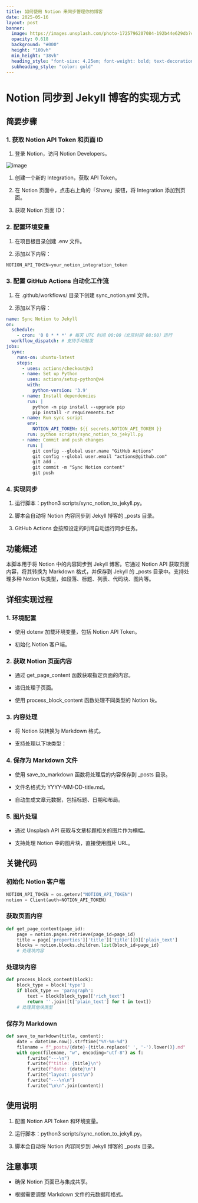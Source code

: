 ```yaml
---
title: 如何使用 Notion 来同步管理你的博客
date: 2025-05-16
layout: post
banner:
  image: https://images.unsplash.com/photo-1725796207084-192b44e629db?crop=entropy&cs=tinysrgb&fit=max&fm=jpg&ixid=M3w2OTIwMzJ8MHwxfHJhbmRvbXx8fHx8fHx8fDE3NDc0MjAxNTZ8&ixlib=rb-4.1.0&q=80&w=1080
  opacity: 0.618
  background: "#000"
  height: "100vh"
  min_height: "38vh"
  heading_style: "font-size: 4.25em; font-weight: bold; text-decoration: underline"
  subheading_style: "color: gold"
---
```


# Notion 同步到 Jekyll 博客的实现方式

## 简要步骤

### 1. 获取 Notion API Token 和页面 ID

1. 登录 Notion，访问 Notion Developers。

![image](https://prod-files-secure.s3.us-west-2.amazonaws.com/a7a0cc5a-89b9-4cda-8686-1fba0ca52f40/d19c1afe-dea5-4312-9333-786b0ba83054/image.png?X-Amz-Algorithm=AWS4-HMAC-SHA256&X-Amz-Content-Sha256=UNSIGNED-PAYLOAD&X-Amz-Credential=ASIAZI2LB466Y3HHVDCB%2F20250516%2Fus-west-2%2Fs3%2Faws4_request&X-Amz-Date=20250516T182916Z&X-Amz-Expires=3600&X-Amz-Security-Token=IQoJb3JpZ2luX2VjEJL%2F%2F%2F%2F%2F%2F%2F%2F%2F%2FwEaCXVzLXdlc3QtMiJGMEQCIDHKr1LLDe2asL361nJOlgC12Jv4SZEN9CWDs%2BUa%2Bg6PAiBb3gPmk%2FN5Z0VmGCxfTtIGgfRdOYR6UBZLPuFLKQHywSr%2FAwhLEAAaDDYzNzQyMzE4MzgwNSIMf3ynKZJxvToeQMDTKtwDtUaxOPAVkhnfDYBR7KyRlP%2FX3qEflvRGzHW6Xi8hUdK%2F%2B7TgmWyCGcuwsON8xyJtSIuzMIePINlUZ5buRwpQdXNtUhf4pdLOVj1B8Qh4hUd8p0ahr6lpbR%2BJz%2F10aks7vSPoeXounWWo4nJqe7ig8ov%2F6voFKfCpsT4qhZah5h5Y7ULy8ZUNrB2EC3ITgo3TZ9Omo6V5VXBBRK7sB7qBfIiD%2B8hD2gUIF7FsOYgyxj%2BCcwThBQXOvyAlLphOXFVFlRfMLbqfoo87ppLdRhXXWs1O8Ypw%2F%2FzBRLOpuDV9%2FWJLcT7nKZ9oAVWGGgiQvGMKq0QzHRfURZOUvf8FIg9UicVxj8YyKdXWfpGOn9MuD2jkrDEtSCoFXvSuu91ZskLda3URSaaI0t85BEwK0nhay5iSoZt%2BESPQzp2uqXIQL%2FTFdS2r1m%2BDi5sQt1WmwjsFh1OK%2BrRs23Iz9BvjYOJZBJL7zldVrmjLcZQP8Id4%2BZJaF2Cw1E7oNP0A6mLN019gEmgxAPNGbp7sh939LvyhrMu8sYGErYIzYxP7kmSIzr3Bx9UkYDzdjrlPY%2F3gdugExgP66nOXsg9qnX7qs61YtzBnX%2FOQTNabIbTG1hR2ZPNxXz6ZkXX1Qo0CZMwwvPWdwQY6pgFYj89lpFQOI9P8X%2BXOYtM4iqyVLHIDJV7evThUZAKKWiLvH%2BWIr5QKZz9n%2Bagp3GLa5iM4OPJQAuYaXjfitq5kGf3e0gKj9m2GTUA2MWUko4fUlfj5PhCFwEV%2BTgj3O4maNvkF0lxv9%2B2BOzD0aW%2BMSopV3Z1hsA6uPWUP8CN8WqZbGDZvSyO2GXERQ00RWiP2NwbIXHPs515nJZeNPNypLQvr8KZB&X-Amz-Signature=41c5aebdc370fbaf162a3640536460a4da3bf87eac217b0b7118694cc29e5e38&X-Amz-SignedHeaders=host&x-id=GetObject)

1. 创建一个新的 Integration，获取 API Token。

1. 在 Notion 页面中，点击右上角的「Share」按钮，将 Integration 添加到页面。

1. 获取 Notion 页面 ID：


### 2. 配置环境变量

1. 在项目根目录创建 .env 文件。

1. 添加以下内容：

```javascript
NOTION_API_TOKEN=your_notion_integration_token
```

### 3. 配置 GitHub Actions 自动化工作流

1. 在 .github/workflows/ 目录下创建 sync_notion.yml 文件。

1. 添加以下内容：

```yaml
name: Sync Notion to Jekyll
on:
  schedule:
    - cron: '0 0 * * *' # 每天 UTC 时间 00:00（北京时间 08:00）运行
  workflow_dispatch: # 支持手动触发
jobs:
  sync:
    runs-on: ubuntu-latest
    steps:
      - uses: actions/checkout@v3
      - name: Set up Python
        uses: actions/setup-python@v4
        with:
          python-version: '3.9'
      - name: Install dependencies
        run: |
          python -m pip install --upgrade pip
          pip install -r requirements.txt
      - name: Run sync script
        env:
          NOTION_API_TOKEN: ${{ secrets.NOTION_API_TOKEN }}
        run: python scripts/sync_notion_to_jekyll.py
      - name: Commit and push changes
        run: |
          git config --global user.name "GitHub Actions"
          git config --global user.email "actions@github.com"
          git add .
          git commit -m "Sync Notion content"
          git push
```

### 4. 实现同步

1. 运行脚本：python3 scripts/sync_notion_to_jekyll.py。

1. 脚本会自动将 Notion 内容同步到 Jekyll 博客的 _posts 目录。

1. GitHub Actions 会按照设定的时间自动运行同步任务。

## 功能概述

本脚本用于将 Notion 中的内容同步到 Jekyll 博客。它通过 Notion API 获取页面内容，将其转换为 Markdown 格式，并保存到 Jekyll 的 _posts 目录中。支持处理多种 Notion 块类型，如段落、标题、列表、代码块、图片等。

## 详细实现过程

### 1. 环境配置

- 使用 dotenv 加载环境变量，包括 Notion API Token。

- 初始化 Notion 客户端。

### 2. 获取 Notion 页面内容

- 通过 get_page_content 函数获取指定页面的内容。

- 递归处理子页面。

- 使用 process_block_content 函数处理不同类型的 Notion 块。

### 3. 内容处理

- 将 Notion 块转换为 Markdown 格式。

- 支持处理以下块类型：


### 4. 保存为 Markdown 文件

- 使用 save_to_markdown 函数将处理后的内容保存到 _posts 目录。

- 文件名格式为 YYYY-MM-DD-title.md。

- 自动生成文章元数据，包括标题、日期和布局。

### 5. 图片处理

- 通过 Unsplash API 获取与文章标题相关的图片作为横幅。

- 支持处理 Notion 中的图片块，直接使用图片 URL。

## 关键代码

### 初始化 Notion 客户端

```python
NOTION_API_TOKEN = os.getenv("NOTION_API_TOKEN")
notion = Client(auth=NOTION_API_TOKEN)
```

### 获取页面内容

```python
def get_page_content(page_id):
    page = notion.pages.retrieve(page_id=page_id)
    title = page['properties']['title']['title'][0]['plain_text']
    blocks = notion.blocks.children.list(block_id=page_id)
    # 处理块内容
```

### 处理块内容

```python
def process_block_content(block):
    block_type = block['type']
    if block_type == 'paragraph':
        text = block[block_type]['rich_text']
        return ''.join([t['plain_text'] for t in text])
    # 处理其他块类型
```

### 保存为 Markdown

```python
def save_to_markdown(title, content):
    date = datetime.now().strftime("%Y-%m-%d")
    filename = f"_posts/{date}-{title.replace(' ', '-').lower()}.md"
    with open(filename, "w", encoding="utf-8") as f:
        f.write("---\n")
        f.write(f"title: {title}\n")
        f.write(f"date: {date}\n")
        f.write("layout: post\n")
        f.write("---\n\n")
        f.write("\n\n".join(content))
```

## 使用说明

1. 配置 Notion API Token 和环境变量。

1. 运行脚本：python3 scripts/sync_notion_to_jekyll.py。

1. 脚本会自动将 Notion 内容同步到 Jekyll 博客的 _posts 目录。

## 注意事项

- 确保 Notion 页面已与集成共享。

- 根据需要调整 Markdown 文件的元数据和格式。